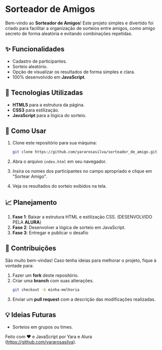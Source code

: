 # Sorteador de Amigos

Bem-vindo ao **Sorteador de Amigos**! Este projeto simples e divertido foi criado para facilitar a organização de sorteios entre amigos, como amigo secreto de forma aleatória e evitando combinações repetidas.

## ✨ Funcionalidades

- Cadastro de participantes.
- Sorteio aleatório.
- Opção de visualizar os resultados de forma simples e clara.
- 100% desenvolvido em **JavaScript**.

## 🌱 Tecnologias Utilizadas

- **HTML5** para a estrutura da página.
- **CSS3** para estilização.
- **JavaScript** para a lógica do sorteio.

## 🔧 Como Usar

1. Clone este repositório para sua máquina:
   ```bash
   git clone https://github.com/yararosasilva/sorteador_de_amigo.git
   ```

2. Abra o arquivo `index.html` em seu navegador.

3. Insira os nomes dos participantes no campo apropriado e clique em "Sortear Amigo".

4. Veja os resultados do sorteio exibidos na tela.

## 📈 Planejamento

1. **Fase 1**: Baixar a estrutura HTML e estilização CSS. (DESENVOLVIDO PELA **ALURA**)
2. **Fase 2**: Desenvolver a lógica de sorteio em JavaScript.
3. **Fase 3**: Entregar e publicar o desafio

## 🎁 Contribuições

São muito bem-vindas! Caso tenha ideias para melhorar o projeto, fique à vontade para:

1. Fazer um **fork** deste repositório.
2. Criar uma **branch** com suas alterações.
   ```bash
   git checkout -b minha-melhoria
   ```
3. Enviar um **pull request** com a descrição das modificações realizadas.

## 💡 Ideias Futuras

- Sorteios em grupos ou times.


Feito com ❤️ e JavaScript por Yara e Alura (https://github.com/yararosasilva).

